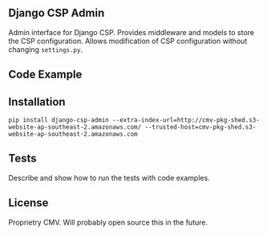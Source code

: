 ## Django CSP Admin

Admin interface for Django CSP. Provides middleware and models to store the CSP configuration. Allows modification of CSP configuration without changing ```settings.py```.

## Code Example

## Installation

```pip install django-csp-admin --extra-index-url=http://cmv-pkg-shed.s3-website-ap-southeast-2.amazonaws.com/ --trusted-host=cmv-pkg-shed.s3-website-ap-southeast-2.amazonaws.com```

## Tests

Describe and show how to run the tests with code examples.

## License

Proprietry CMV. Will probably open source this in the future.
